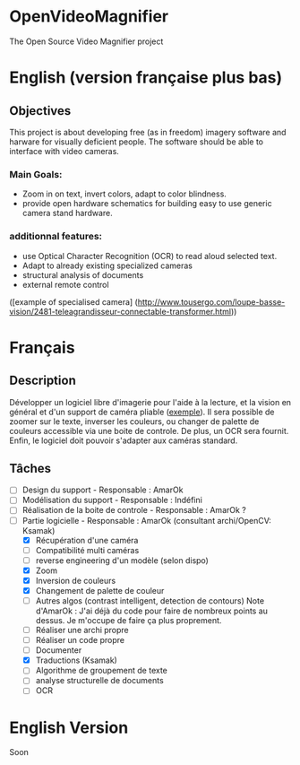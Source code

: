 # OpenVideoMagnifier
The Open Source Video Magnifier project

# English (version française plus bas)

## Objectives
This project is about developing free (as in freedom) imagery software and harware for visually deficient people. The software should be able to interface with video cameras.
### Main Goals:
- Zoom in on text, invert colors, adapt to color blindness.
- provide open hardware schematics for building easy to use generic camera stand hardware.
### additionnal features:
- use Optical Character Recognition (OCR) to read aloud selected text.
- Adapt to already existing specialized cameras
- structural analysis of documents
- external remote control

([example of specialised camera] (http://www.tousergo.com/loupe-basse-vision/2481-teleagrandisseur-connectable-transformer.html))

# Français

## Description
Développer un logiciel libre d'imagerie pour l'aide à la lecture, et la vision en général et d'un support de caméra pliable ([exemple](http://www.tousergo.com/loupe-basse-vision/2481-teleagrandisseur-connectable-transformer.html)). Il sera possible de zoomer sur le texte, inverser les couleurs, ou changer de palette de couleurs accessible via une boite de controle. De plus, un OCR sera fournit. Enfin, le logiciel doit pouvoir s'adapter aux caméras standard.

## Tâches
- [ ] Design du support - Responsable : AmarOk
- [ ] Modélisation du support - Responsable : Indéfini
- [ ] Réalisation de la boite de controle - Responsable : AmarOk ?
- [ ] Partie logicielle - Responsable : AmarOk (consultant archi/OpenCV: Ksamak)
     - [X] Récupération d'une caméra
     - [ ] Compatibilité multi caméras
     - [ ] reverse engineering d'un modèle (selon dispo)
     - [X] Zoom
     - [X] Inversion de couleurs
     - [X] Changement de palette de couleur
     - [ ] Autres algos (contrast intelligent, detection de contours)
Note d'AmarOk : J'ai déjà du code pour faire de nombreux points au dessus. Je m'occupe de faire ça plus proprement.
     - [ ] Réaliser une archi propre
     - [ ] Réaliser un code propre
     - [ ] Documenter
     - [X] Traductions (Ksamak)
     - [ ] Algorithme de groupement de texte
     - [ ] analyse structurelle de documents
     - [ ] OCR

# English Version
Soon

